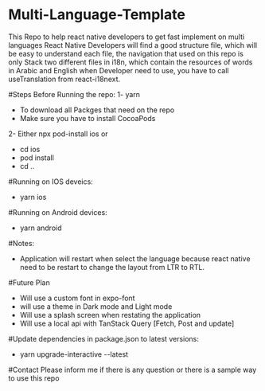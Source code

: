 # Multi-Language-Template

This Repo to help react native developers to get fast implement on multi languages
React Native Developers will find a good structure file, which will be easy to understand each file, the navigation that used on this repo is only Stack
two different files in i18n, which contain the resources of words in Arabic and English 
when Developer need to use, you have to call useTranslation from react-i18next.

#Steps Before Running the repo:
1- yarn 
  * To download all Packges that need on the repo
  * Make sure you have to install CocoaPods
  
2- Either npx pod-install ios or 
  * cd ios
  * pod install
  * cd ..

#Running on IOS deveics:
- yarn ios

#Running on Android devices:
- yarn android

#Notes:
- Application will restart when select the language because react native need to be restart to change the layout from LTR to RTL.

#Future Plan
- Will use a custom font in expo-font
- will use a theme in Dark mode and Light mode
- Will use a splash screen when restating the application 
- Will use a local api with TanStack Query [Fetch, Post and update]

#Update dependencies in package.json to latest versions:
- yarn upgrade-interactive --latest

#Contact
Please inform me if there is any question or there is a sample way to use this repo
